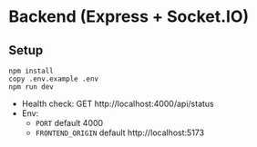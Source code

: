 # Backend (Express + Socket.IO)

## Setup
```
npm install
copy .env.example .env
npm run dev
```

- Health check: GET http://localhost:4000/api/status
- Env:
  - `PORT` default 4000
  - `FRONTEND_ORIGIN` default http://localhost:5173
